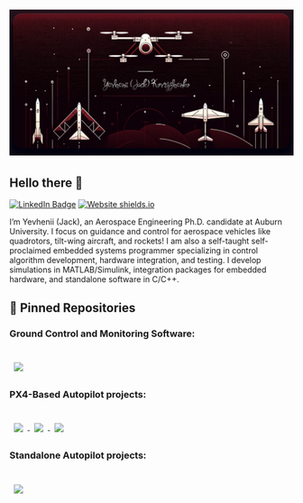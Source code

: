 # ![Logo](Images/MyLogo_cropped.png)

## Hello there 👋

[![LinkedIn Badge](https://img.shields.io/badge/LinkedIn-Profile-informational?style=flat&logo=linkedin&logoColor=white&color=0D76A8)]([https://www.linkedin.com/in/YevheniiKovryzhenko/](https://www.linkedin.com/in/yevhenii-kovryzhenko-35937a165/))
[![Website shields.io](https://img.shields.io/website-up-down-green-red/http/shields.io.svg)](https://yevheniikovryzhenko.github.io/Portfolio/)

I’m Yevhenii (Jack), an Aerospace Engineering Ph.D. candidate at Auburn University. I focus on guidance and control for aerospace vehicles like quadrotors, tilt-wing aircraft, and rockets! I am also a self-taught self-proclaimed embedded systems programmer specializing in control algorithm development, hardware integration, and testing. I develop simulations in MATLAB/Simulink, integration packages for embedded hardware, and standalone software in C/C++.


## 📌 Pinned Repositories

### Ground Control and Monitoring Software:
<br>
<a href="https://github.com/YevheniiKovryzhenko/KGroundControl.git">
  <img align="center" style="margin:0.5rem" src="https://github-readme-stats.vercel.app/api/pin/?username=YevheniiKovryzhenko&repo=KGroundControl&title_color=ffffff&text_color=c9cacc&icon_color=4AB197&bg_color=1A2B34" />
</a>
<be>

### PX4-Based Autopilot projects:
<br>
<a href="https://github.com/YevheniiKovryzhenko/PX4_SIMULINK_IO_Framework.git">
  <img align="center" style="margin:0.5rem" src="https://github-readme-stats.vercel.app/api/pin/?username=YevheniiKovryzhenko&repo=PX4_SIMULINK_IO_Framework&title_color=ffffff&text_color=c9cacc&icon_color=4AB197&bg_color=1A2B34" />
</a>

<a href="https://github.com/YevheniiKovryzhenko/RRTV_TiltWing.git">
  <img align="center" style="margin:0.5rem" src="https://github-readme-stats.vercel.app/api/pin/?username=YevheniiKovryzhenko&repo=RRTV_TiltWing&title_color=ffffff&text_color=c9cacc&icon_color=4AB197&bg_color=1A2B34" />
</a>

<a href="https://github.com/YevheniiKovryzhenko/Quadrotor_with_FF_Control.git">
  <img align="center" style="margin:0.5rem" src="https://github-readme-stats.vercel.app/api/pin/?username=YevheniiKovryzhenko&repo=Quadrotor_with_FF_Control&title_color=ffffff&text_color=c9cacc&icon_color=4AB197&bg_color=1A2B34" />
</a>
<be>
<be>

### Standalone Autopilot projects:
<br>
<a href="https://github.com/YevheniiKovryzhenko/ACEPilot.git">
  <img align="center" style="margin:0.5rem" src="https://github-readme-stats.vercel.app/api/pin/?username=YevheniiKovryzhenko&repo=ACEPilot&title_color=ffffff&text_color=c9cacc&icon_color=4AB197&bg_color=1A2B34" />
</a>
<br>




